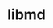 ---
title: "libmd"
layout: cache
categories: [package, develop-2023-08-27]
meta: {"versions": ["1.0.4"], "compilers": ["gcc@=11.1.0", "gcc@=11.3.0", "gcc@=12.1.0", "gcc@=7.3.1", "gcc@=7.5.0", "oneapi@=2023.2.0"], "oss": ["amzn2", "ubuntu18.04", "ubuntu20.04", "ubuntu22.04"], "platforms": ["linux"], "targets": ["aarch64", "neoverse_n1", "ppc64le", "x86_64", "x86_64_v3"], "stacks": ["aws-isc", "aws-isc-aarch64", "build_systems", "data-vis-sdk", "e4s", "e4s-oneapi", "e4s-power", "gpu-tests", "ml-linux-x86_64-cpu", "ml-linux-x86_64-cuda", "ml-linux-x86_64-rocm", "radiuss", "radiuss-aws", "radiuss-aws-aarch64", "root", "tutorial"], "num_specs": 9, "num_specs_by_stack": {"aws-isc-aarch64": 2, "radiuss-aws-aarch64": 2, "root": 9, "aws-isc": 1, "radiuss-aws": 1, "radiuss": 1, "build_systems": 1, "e4s-power": 1, "e4s-oneapi": 1, "data-vis-sdk": 1, "e4s": 1, "gpu-tests": 1, "ml-linux-x86_64-cpu": 1, "tutorial": 2, "ml-linux-x86_64-rocm": 1, "ml-linux-x86_64-cuda": 1}}
spec_details: [{"hash": "5o4a7xirw3ax2rn4t2qehnzo2jtufvrb", "compiler": "gcc@=7.3.1", "versions": ["1.0.4"], "os": "amzn2", "platform": "linux", "target": "aarch64", "variants": ["build_system=autotools"], "stacks": ["aws-isc-aarch64", "radiuss-aws-aarch64", "root"], "size": "-", "tarball": "https://binaries.spack.io/releases/develop-2023-08-27/build_cache/linux-amzn2-aarch64/gcc-7.3.1/libmd-1.0.4/linux-amzn2-aarch64-gcc-7.3.1-libmd-1.0.4-5o4a7xirw3ax2rn4t2qehnzo2jtufvrb.spack"}, {"hash": "jx2xiybbaax5m5pp6xnkgfeqz4wbjhlj", "compiler": "gcc@=7.3.1", "versions": ["1.0.4"], "os": "amzn2", "platform": "linux", "target": "neoverse_n1", "variants": ["build_system=autotools"], "stacks": ["aws-isc-aarch64", "radiuss-aws-aarch64", "root"], "size": "-", "tarball": "https://binaries.spack.io/releases/develop-2023-08-27/build_cache/linux-amzn2-neoverse_n1/gcc-7.3.1/libmd-1.0.4/linux-amzn2-neoverse_n1-gcc-7.3.1-libmd-1.0.4-jx2xiybbaax5m5pp6xnkgfeqz4wbjhlj.spack"}, {"hash": "lgfabpc5cw6l2vwekvulb67hgtuzvfqi", "compiler": "gcc@=7.3.1", "versions": ["1.0.4"], "os": "amzn2", "platform": "linux", "target": "x86_64_v3", "variants": ["build_system=autotools"], "stacks": ["aws-isc", "radiuss-aws", "root"], "size": "-", "tarball": "https://binaries.spack.io/releases/develop-2023-08-27/build_cache/linux-amzn2-x86_64_v3/gcc-7.3.1/libmd-1.0.4/linux-amzn2-x86_64_v3-gcc-7.3.1-libmd-1.0.4-lgfabpc5cw6l2vwekvulb67hgtuzvfqi.spack"}, {"hash": "h3bfwdcqyz5dw5op6nnrpdvnyqfuzkf4", "compiler": "gcc@=7.5.0", "versions": ["1.0.4"], "os": "ubuntu18.04", "platform": "linux", "target": "x86_64_v3", "variants": ["build_system=autotools"], "stacks": ["radiuss", "root", "build_systems"], "size": "-", "tarball": "https://binaries.spack.io/releases/develop-2023-08-27/build_cache/linux-ubuntu18.04-x86_64_v3/gcc-7.5.0/libmd-1.0.4/linux-ubuntu18.04-x86_64_v3-gcc-7.5.0-libmd-1.0.4-h3bfwdcqyz5dw5op6nnrpdvnyqfuzkf4.spack"}, {"hash": "yapzpsszfsht6if3wae2jnd6tjz3d54s", "compiler": "gcc@=11.1.0", "versions": ["1.0.4"], "os": "ubuntu20.04", "platform": "linux", "target": "ppc64le", "variants": ["build_system=autotools"], "stacks": ["root", "e4s-power"], "size": "-", "tarball": "https://binaries.spack.io/releases/develop-2023-08-27/build_cache/linux-ubuntu20.04-ppc64le/gcc-11.1.0/libmd-1.0.4/linux-ubuntu20.04-ppc64le-gcc-11.1.0-libmd-1.0.4-yapzpsszfsht6if3wae2jnd6tjz3d54s.spack"}, {"hash": "fpie6ubnbml5ddauwhxxex6lwfhnc3ci", "compiler": "oneapi@=2023.2.0", "versions": ["1.0.4"], "os": "ubuntu20.04", "platform": "linux", "target": "x86_64", "variants": ["build_system=autotools"], "stacks": ["root", "e4s-oneapi"], "size": "-", "tarball": "https://binaries.spack.io/releases/develop-2023-08-27/build_cache/linux-ubuntu20.04-x86_64/oneapi-2023.2.0/libmd-1.0.4/linux-ubuntu20.04-x86_64-oneapi-2023.2.0-libmd-1.0.4-fpie6ubnbml5ddauwhxxex6lwfhnc3ci.spack"}, {"hash": "cumb2nppie2nipbajfyt2rs7qfzrhtek", "compiler": "gcc@=11.1.0", "versions": ["1.0.4"], "os": "ubuntu20.04", "platform": "linux", "target": "x86_64_v3", "variants": ["build_system=autotools"], "stacks": ["data-vis-sdk", "root", "e4s", "gpu-tests"], "size": "-", "tarball": "https://binaries.spack.io/releases/develop-2023-08-27/build_cache/linux-ubuntu20.04-x86_64_v3/gcc-11.1.0/libmd-1.0.4/linux-ubuntu20.04-x86_64_v3-gcc-11.1.0-libmd-1.0.4-cumb2nppie2nipbajfyt2rs7qfzrhtek.spack"}, {"hash": "vp75wcl7o2zqccgdvfyxepxhzrg4exuh", "compiler": "gcc@=11.3.0", "versions": ["1.0.4"], "os": "ubuntu22.04", "platform": "linux", "target": "x86_64_v3", "variants": ["build_system=autotools"], "stacks": ["ml-linux-x86_64-cpu", "tutorial", "root", "ml-linux-x86_64-rocm", "ml-linux-x86_64-cuda"], "size": "-", "tarball": "https://binaries.spack.io/releases/develop-2023-08-27/build_cache/linux-ubuntu22.04-x86_64_v3/gcc-11.3.0/libmd-1.0.4/linux-ubuntu22.04-x86_64_v3-gcc-11.3.0-libmd-1.0.4-vp75wcl7o2zqccgdvfyxepxhzrg4exuh.spack"}, {"hash": "j4iuzy4ewt2u7suysah6z7a66fbooojw", "compiler": "gcc@=12.1.0", "versions": ["1.0.4"], "os": "ubuntu22.04", "platform": "linux", "target": "x86_64_v3", "variants": ["build_system=autotools"], "stacks": ["tutorial", "root"], "size": "-", "tarball": "https://binaries.spack.io/releases/develop-2023-08-27/build_cache/linux-ubuntu22.04-x86_64_v3/gcc-12.1.0/libmd-1.0.4/linux-ubuntu22.04-x86_64_v3-gcc-12.1.0-libmd-1.0.4-j4iuzy4ewt2u7suysah6z7a66fbooojw.spack"}]
---